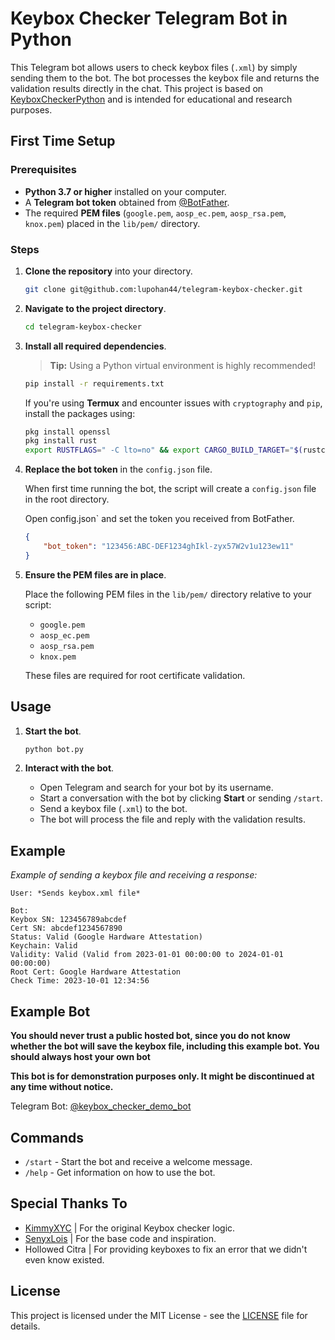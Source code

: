 # Keybox Checker Telegram Bot in Python

This Telegram bot allows users to check keybox files (```.xml```) by simply sending them to the bot. The bot processes the keybox file and returns the validation results directly in the chat. This project is based on [KeyboxCheckerPython](https://github.com/SenyxLois/KeyboxCheckerPython) and is intended for educational and research purposes.

## First Time Setup

### Prerequisites

- **Python 3.7 or higher** installed on your computer.
- A **Telegram bot token** obtained from [@BotFather](https://t.me/BotFather).
- The required **PEM files** (`google.pem`, `aosp_ec.pem`, `aosp_rsa.pem`, `knox.pem`) placed in the ```lib/pem/``` directory.

### Steps

1. **Clone the repository** into your directory.

   ```bash
   git clone git@github.com:lupohan44/telegram-keybox-checker.git
   ```

2. **Navigate to the project directory**.

   ```bash
   cd telegram-keybox-checker
   ```

3. **Install all required dependencies**.

   > **Tip:** Using a Python virtual environment is highly recommended!

   ```bash
   pip install -r requirements.txt
   ```

   If you're using **Termux** and encounter issues with ```cryptography``` and ```pip```, install the packages using:

   ```bash
   pkg install openssl
   pkg install rust
   export RUSTFLAGS=" -C lto=no" && export CARGO_BUILD_TARGET="$(rustc -vV | sed -n 's|host: ||p')" && pip install cryptography aiohttp python-telegram-bot
   ```

4. **Replace the bot token** in the `config.json` file.

    When first time running the bot, the script will create a `config.json` file in the root directory.

   Open config.json` and set the token you received from BotFather.

   ```json
   {
       "bot_token": "123456:ABC-DEF1234ghIkl-zyx57W2v1u123ew11"
   }
   ```

5. **Ensure the PEM files are in place**.

   Place the following PEM files in the ```lib/pem/``` directory relative to your script:

    - ```google.pem```
    - ```aosp_ec.pem```
    - ```aosp_rsa.pem```
    - ```knox.pem```

   These files are required for root certificate validation.

## Usage

1. **Start the bot**.

   ```bash
   python bot.py
   ```

2. **Interact with the bot**.

    - Open Telegram and search for your bot by its username.
    - Start a conversation with the bot by clicking **Start** or sending ```/start```.
    - Send a keybox file (`.xml`) to the bot.
    - The bot will process the file and reply with the validation results.

## Example

*Example of sending a keybox file and receiving a response:*

```
User: *Sends keybox.xml file*

Bot:
Keybox SN: 123456789abcdef
Cert SN: abcdef1234567890
Status: Valid (Google Hardware Attestation)
Keychain: Valid
Validity: Valid (Valid from 2023-01-01 00:00:00 to 2024-01-01 00:00:00)
Root Cert: Google Hardware Attestation
Check Time: 2023-10-01 12:34:56
```

## Example Bot

**You should never trust a public hosted bot, since you do not know whether the bot will save the keybox file, including this example bot. You should always host your own bot**

**This bot is for demonstration purposes only. It might be discontinued at any time without notice.**

Telegram Bot: [@keybox_checker_demo_bot](https://t.me/keybox_checker_demo_bot)

## Commands

- ```/start``` - Start the bot and receive a welcome message.
- ```/help``` - Get information on how to use the bot.

## Special Thanks To

- [KimmyXYC](https://github.com/KimmyXYC/KeyboxChecker) | For the original Keybox checker logic.
- [SenyxLois](https://github.com/SenyxLois/KeyboxCheckerPython) | For the base code and inspiration.
- Hollowed Citra | For providing keyboxes to fix an error that we didn't even know existed.

## License

This project is licensed under the MIT License - see the [LICENSE](LICENSE) file for details.
